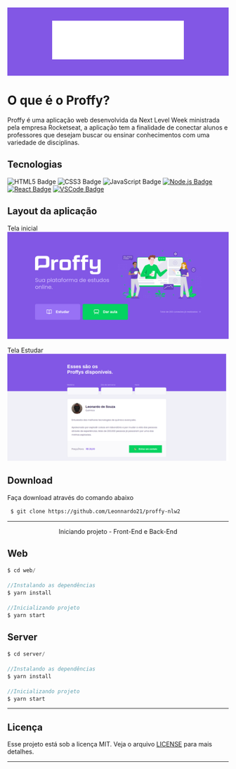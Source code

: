 <h1 align="center" style="background-color: #8257E5; padding: 30px;">
    <img src="./layout/logo.svg" width="300px">
</h1>

# O que é o Proffy?

<p>Proffy é uma aplicação web desenvolvida da Next Level Week ministrada pela empresa Rocketseat, a aplicação tem a finalidade de conectar alunos e professores que desejam buscar ou ensinar conhecimentos com uma variedade de disciplinas.</p>

## Tecnologias

![HTML5 Badge](https://img.shields.io/badge/-HTML5-E34F26?style=flat&logo=html5&logoColor=white)
![CSS3 Badge](https://img.shields.io/badge/-CSS3-1572B6?style=flat&logo=css3&logoColor=white)
![JavaScript Badge](https://img.shields.io/badge/-JavaScript-yellow?style=flat&logo=javascript&logoColor=white)
<a href="https://nodejs.org" target="_blank"> ![Node.js Badge](https://img.shields.io/badge/-Node.js-339933?style=flat&logo=node.js&logoColor=white)</a>
<a href="https://reactjs.org/" target="_blank"> ![React Badge](https://img.shields.io/badge/-React-61DAFB?style=flat&logo=react&logoColor=white)</a>
<a href="https://code.visualstudio.com" target="_blank"> ![VSCode Badge](https://img.shields.io/badge/-VSCode-007ACC?style=flat&logo=visual-studio-code&logoColor=white)</a>

## Layout da aplicação

<span>Tela inicial</span>
<img src="./layout/Proffy_Main.png">

<span>Tela Estudar</span>
<img src="./layout/Proffy_Study.png">

## Download

<p>Faça download através do comando abaixo</p>

```bash
 $ git clone https://github.com/Leonnardo21/proffy-nlw2
```

---

<p align="center">Iniciando projeto - Front-End e Back-End</p>

<h2> Web </h2>

```javascript
$ cd web/

//Instalando as dependências
$ yarn install

//Inicializando projeto
$ yarn start

```

<h2> Server </h2>

```javascript
$ cd server/

//Instalando as dependências
$ yarn install

//Inicializando projeto
$ yarn start
```

---

## Licença

Esse projeto está sob a licença MIT. Veja o arquivo [LICENSE](LICENSE.md) para mais detalhes.

---
